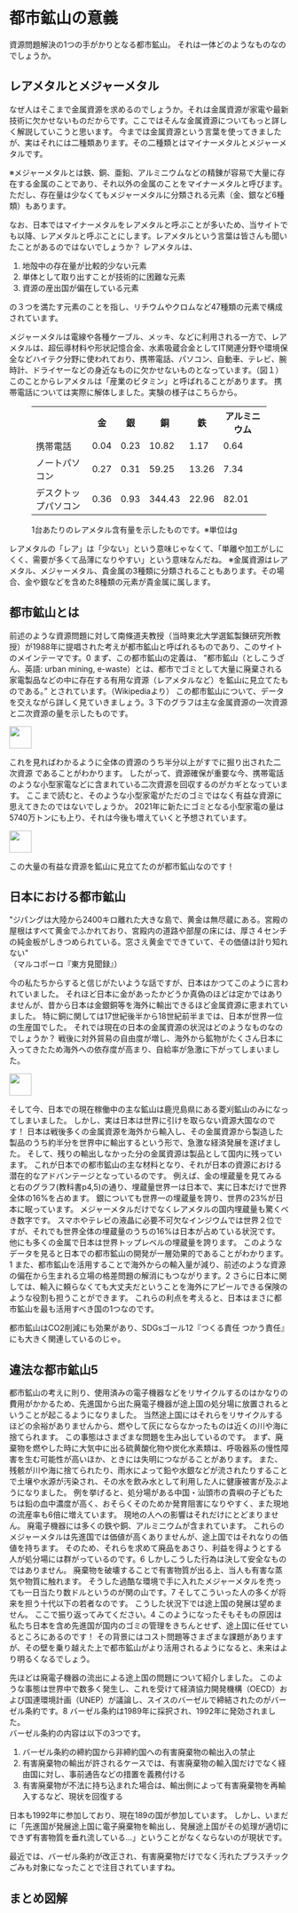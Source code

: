 # 都市鉱山の意義

資源問題解決の1つの手がかりとなる都市鉱山。 それは一体どのようなものなのでしょうか。

## レアメタルとメジャーメタル

なぜ人はそこまで<Word>金属資源</Word>を求めるのでしょうか。それは金属資源が家電や最新技術に欠かせないものだからです。ここではそんな金属資源についてもっと詳しく解説していこうと思います。
今までは金属資源という言葉を使ってきましたが、実はそれには二種類あります。その二種類とは<Word>マイナーメタル</Word>と<Word>メジャーメタル</Word>です。

<NoIndent>
※メジャーメタルとは鉄、銅、亜鉛、アルミニウムなどの精錬が容易で大量に存在する金属のことであり、それ以外の金属のことをマイナーメタルと呼びます。 ただし、存在量は少なくてもメジャーメタルに分類される元素（金、銀など6種類）もあります。
</NoIndent>

なお、日本ではマイナーメタルをレアメタルと呼ぶことが多いため、当サイトでも以降、レアメタルと呼ぶことにします。レアメタルという言葉は皆さんも聞いたことがあるのではないでしょうか？
レアメタルは、

<ol>
<li>地殻中の存在量が比較的少ない元素</li>
<li>単体として取り出すことが技術的に困難な元素</li>
<li>資源の産出国が偏在している元素</li>
</ol>

の３つを満たす元素のことを指し、リチウムやクロムなど47種類の元素で構成されています。
<!-- （レアメタルが強調された周期表をはる） -->
メジャーメタルは電線や各種ケーブル、メッキ、などに利用される一方で、レアメタルは、超伝導材料や形状記憶合金、水素吸蔵合金としてIT関連分野や環境保全などハイテク分野に使われており、携帯電話、パソコン、自動車、テレビ、腕時計、ドライヤーなどの身近なものに欠かせないものとなっています。（図１）
このことからレアメタルは<ForceText>「産業のビタミン」</ForceText>と呼ばれることがあります。 携帯電話については実際に解体しました。実験の様子はこちらから。
<!-- （各機器に含まれるレアメタル量をまとめた表をはる） -->

<figure class="table_figure">
  <table>
    <tr>
      <th></th>
      <th>金</th>
      <th>銀</th>
      <th>銅</th>
      <th>鉄</th>
      <th>アルミニウム</th>
    </tr>
    <tr>
      <td>携帯電話</td>
      <td>0.04</td>
      <td>0.23</td>
      <td>10.82</td>
      <td>1.17</td>
      <td>0.64</td>
    </tr>
    <tr>
      <td>ノートパソコン</td>
      <td>0.27</td>
      <td>0.31</td>
      <td>59.25</td>
      <td>13.26</td>
      <td>7.34</td>
    </tr>
    <tr>
      <td>デスクトップパソコン</td>
      <td>0.36</td>
      <td>0.93</td>
      <td>344.43</td>
      <td>22.96</td>
      <td>82.01</td>
    </tr>
  </table>
  <figcaption>1台あたりのレアメタル含有量を示したものです。※単位はg</figcaption>
</figure>

<AtomCharacter atom="Li">
レアメタルの「レア」は「少ない」という意味じゃなくて、「単離や加工がしにくく、需要が多くて品薄になりやすい」という意味なんだね。
</AtomCharacter>

<NoIndent>
※金属資源はレアメタル、メジャーメタル、貴金属の3種類に分類されることもあります。その場合、金や銀などを含めた8種類の元素が貴金属に属します。
</NoIndent>

## 都市鉱山とは

前述のような資源問題に対して南條道夫教授（当時東北大学選鉱製錬研究所教授）が1988年に提唱された考えが都市鉱山と呼ばれるものであり、このサイトのメインテーマです。<SummaryLink>0</SummaryLink>
まず、この都市鉱山の定義は、 ”都市鉱山（としこうざん、英語: urban mining, e-waste）とは、都市でゴミとして大量に廃棄される家電製品などの中に存在する有用な資源（<Word>レアメタル</Word>など）を鉱山に見立てたものである。” とされています。（Wikipediaより）
この都市鉱山について、データを交えながら詳しく見ていきましょう。<SummaryLink>3</SummaryLink>
下のグラフは主な金属資源の一次資源と二次資源の量を示したものです。

<div class="image_container">
    <Image src="../assets/jim/151.jpg" height="40vw" note="日本金属学会より引用" href="https://www.jim.or.jp/journal/j/pdf3/73/03/151.pdf"></Image>
</div>

これを見ればわかるように全体の資源のうち<ForceText>半分以上がすでに掘り出された<Word>二次資源</Word>
である</ForceText>ことがわかります。 したがって、資源確保が重要な今、携帯電話のような小型家電などに含まれている<Word>二次資源</Word>を回収するのがカギとなっています。
ここまで読むと、そのような小型家電がただのゴミではなく<ForceText>有益な資源</ForceText>に思えてきたのではないでしょうか。 2021年に新たにゴミとなる小型家電の量は5740万トンにも上り、それは今後も増えていくと予想されています。

<div class="image_container">
    <Image src="../../assets/statista/1067081.png" height="40vw" note="Statistaより引用" href="https://www.statista.com/statistics/1067081/generation-electronic-waste-globally-forecast/"></Image>
</div>

この大量の有益な資源を鉱山に見立てたのが都市鉱山なのです！

## 日本における都市鉱山

<Quote>
"ジパングは大陸から2400キロ離れた大きな島で、黄金は無尽蔵にある。宮殿の屋根はすべて黄金でふかれており、宮殿内の道路や部屋の床には、厚さ４センチの純金板がしきつめられている。窓さえ黄金でできていて、その価値は計り知れない"<br>
（マルコポーロ『東方見聞録』）
</Quote>

今の私たちからすると信じがたいような話ですが、日本はかつてこのように言われていました。 それほど日本に金があったかどうか真偽のほどは定かではありませんが、昔から日本は金銀銅等を海外に輸出できるほど金属資源に恵まれていました。
特に銅に関しては17世紀後半から18世紀前半までは、日本が世界一位の生産国でした。 それでは現在の日本の金属資源の状況はどのようなものなのでしょうか？
戦後に対外貿易の自由度が増し、海外から鉱物がたくさん日本に入ってきたため海外への依存度が高まり、<Word>自給率</Word>が急激に下がってしまいました。

<div class="image_container">
    <Image src="../../assets/book/book_p17.jpg" height="40vw"></Image>
</div>

そして今、日本での現在稼働中の主な鉱山は鹿児島県にある菱刈鉱山のみになってしまいました。 しかし、実は<ForceText>日本は世界に引けを取らない資源大国</ForceText>なのです！
日本は戦後多くの金属資源を海外から輸入し、その金属資源から製造した製品のうち約半分を世界中に輸出するという形で、急激な経済発展を遂げました。 そして、残りの輸出しなかった分の金属資源は<ForceText>製品として国内に残っています。</ForceText>
これが日本での都市鉱山の主な材料となり、それが日本の資源における潜在的なアドバンテージとなっているのです。 例えば、金の埋蔵量を見てみると右のグラフ(教科書p4,5)の通り、埋蔵量世界一は日本で、実に日本だけで世界全体の16%を占めます。
銀についても世界一の埋蔵量を誇り、世界の23%が日本に眠っています。 メジャーメタルだけでなくレアメタルの国内埋蔵量も驚くべき数字です。
スマホやテレビの液晶に必要不可欠なインジウムでは世界２位ですが、それでも世界全体の埋蔵量のうちの16%は日本が占めている状況です。 他にも多くの金属で日本は世界トップレベルの埋蔵量を誇ります。
このようなデータを見ると<ForceText>日本での都市鉱山の開発が一層効果的</ForceText>であることがわかります。<SummaryLink>1</SummaryLink>
また、都市鉱山を活用することで海外からの輸入量が減り、前述のような<ForceText>資源の偏在から生まれる立場の格差問題の解消</ForceText>にもつながります。<SummaryLink>2</SummaryLink>
さらに日本に関しては、<ForceText>輸入に頼らなくても大丈夫だということを海外にアピールできる</ForceText>保険のような役割も担うことができます。 これらの利点を考えると、<ForceText>日本はまさに都市鉱山を最も活用すべき国の1つ</ForceText>なのです。

<AtomCharacter atom="Y">
都市鉱山はCO2削減にも効果があり、<Word>SDGs</Word>ゴール12『つくる責任 つかう責任』にも大きく関連しているのじゃ。
</AtomCharacter>

## 違法な都市鉱山<SummaryLink>5</SummaryLink>

都市鉱山の考えに則り、使用済みの電子機器などをリサイクルするのはかなりの費用がかかるため、先進国から出た廃電子機器が<ForceText>途上国の処分場に放置される</ForceText>ということが起こるようになりました。
当然途上国にはそれらをリサイクルするほどの余裕がありませんから、燃やして灰にならなかったものは近くの川や海に捨てられます。 この事態は<ForceText>さまざまな問題を生み出している</ForceText>のです。
まず、廃棄物を燃やした時に大気中に出る硫黄酸化物や炭化水素類は、呼吸器系の慢性障害を生む可能性が高いほか、ときには失明につながることがあります。
また、残骸が川や海に捨てられたり、雨水によって鉛や水銀などが流されたりすることで土壌や水源が汚染され、その水を飲み水として利用した人に健康被害が及ぶようになりました。
例を挙げると、処分場がある中国・汕頭市の貴嶼の子どもたちは鉛の血中濃度が高く、おそらくそのためか発育阻害になりやすく、また現地の流産率も6倍に増えています。 現地の人への影響はそれだけにとどまりません。
廃電子機器には多くの鉄や銅、アルミニウムが含まれています。 これらの<Word>メジャーメタル</Word>は先進国では価値が高くありませんが、途上国ではそれなりの価値を持ちます。
そのため、それらを求めて廃品をあさり、利益を得ようとする人が処分場には群がっているのです。<SummaryLink>6</SummaryLink>
しかし<ForceText>こうした行為は決して安全なものではありません。 <ForceText>廃棄物を破壊することで有害物質が出る上、当人も有害な蒸気や物質に触れます。
そうした過酷な環境で手に入れたメジャーメタルを売っても一日当たり数ドルというのが関の山です。<SummaryLink>7</SummaryLink>
そしてこういった人の多くが将来を担う<ForceText>十代以下の若者</ForceText>なのです。 こうした状況下では途上国の発展は望めません。 ここで振り返ってみてください。<SummaryLink>4</SummaryLink>
このようになったそもそもの原因は私たち日本を含め<ForceText>先進国が国内のゴミの管理をきちんとせず、途上国に任せている</ForceText>ところにあるのです！
その背景にはコスト問題等さまざまな課題がありますが、その壁を乗り越えた上で都市鉱山がより活用されるようになると、未来はより明るくなるでしょう。

<Column title="バーゼル条約">

先ほどは廃電子機器の流出による途上国の問題について紹介しました。
このような事態は世界中で数多く発生し、これを受けて経済協力開発機構（OECD）および国連環境計画（UNEP）が議論し、スイスのバーゼルで締結されたのがバーゼル条約です。<SummaryLink>8</SummaryLink>
バーゼル条約は1989年に採択され、1992年に発効されました。<br>
バーゼル条約の内容は以下の3つです。
<ol>
<li>バーゼル条約の締約国から非締約国への有害廃棄物の輸出入の禁止</li>
<li>有害廃棄物の輸出が許されるケースでは、有害廃棄物の輸入国だけでなく経由国に対し、事前通告などの措置を義務付ける</li>
<li>有害廃棄物が不法に持ち込まれた場合は、輸出側によって有害廃棄物を再輸入するなど、現状を回復する</li>
</ol>

日本も1992年に参加しており、現在189の国が参加しています。
しかし、いまだに「先進国が発展途上国に電子廃棄物を輸出し、発展途上国がその処理が適切にできず有害物質を垂れ流している...」ということがなくならないのが現状です。

<AtomCharacter atom="Sc">
最近では、バーゼル条約が改正され、有害廃棄物だけでなく汚れたプラスチックごみも対象になったことで注目されていますね。
</AtomCharacter>

</Column>

## まとめ図解

<div class="image_container">
  <svg viewBox="0, 0, 1500, 600" style="width:80vw; height:30vw; margin: 5vh 0 5vh;">
    <use xlink:href="../svg/summary_illust/B.svg#main"></use>
  </svg>
</div>

都市鉱山の活用が、あらゆる問題を解決する重要なキーであることが確認できましたか？

## 参考文献

<NoIndent>
『図解よくわかる「都市鉱山」開発』（原田幸明・醍醐市朗、日刊工業新聞社・2011年8月1日）<br>
『資源論　メタル・石油埋蔵量の成長と枯渇』（西山孝、丸善出版・2016年4月12日）<br>
『レア RARE 希少金属の知っておきたい16話』（キース ベロニース　著・渡辺正　翻訳、化学同人・2016年3月10日）<br>
『「金属」のキホン (イチバンやさしい理工系)』（田中和明、SBクリエイティブ・2010年10月22日）<br>
<a href="https://asahi.gakujo.ne.jp/research/industry_topics/detail/id=253">あさがくナビ「レアアースとレアメタルの違い」</a><br>
<a href="https://www.nims.go.jp/research/elements/rare-metal/study/index.html">NIMS「レアメタルの基礎知識」</a><br>
<a href="http://mric.jogmec.go.jp/public/report/2006-08/chapter2.pdf">我が国の銅の需給状況の歴史と変遷</a><br>
<a href="https://www.afpbb.com/articles/-/3030185">AFPBB News「中国「リサイクル産業の都」が払う電子ごみ処理の代償」</a><br>
<a href="https://eleminist.com/article/688">ELEMINIST「2021年注目のバーゼル条約　脱プラスチックへ向けた改正内容を解説」</a>
</NoIndent>